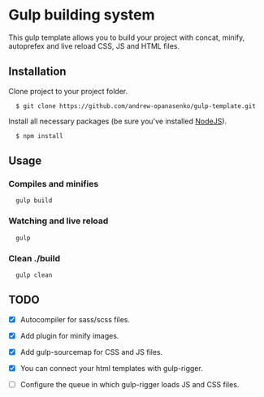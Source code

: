 # Gulp building system

This gulp template allows you to build your project with concat, minify, autoprefex and live reload CSS, JS and HTML files.

## Installation

Clone project to your project folder.

~~~
  $ git clone https://github.com/andrew-opanasenko/gulp-template.git
~~~

Install all necessary packages (be sure you've installed [NodeJS](https://nodejs.org/en/)).

~~~
  $ npm install
~~~

## Usage

### Compiles and minifies

~~~
  gulp build
~~~

### Watching and live reload

~~~
  gulp
~~~

### Clean ./build

~~~
  gulp clean
~~~

## TODO

- [X] Autocompiler for sass/scss files.
- [X] Add plugin for minify images.
- [X] Add gulp-sourcemap for CSS and JS files.
- [X] You can connect your html templates with gulp-rigger.
- [ ] Configure the queue in which gulp-rigger loads JS and CSS files. 






